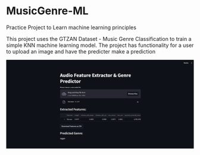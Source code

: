 # MusicGenre-ML
Practice Project to Learn machine learning principles

This project uses the GTZAN Dataset - Music Genre Classification to train a simple KNN machine learning model. The project has functionality for a user to upload an image and have the predicter make a prediction

<img src="screenshot\Screenshot 2024-06-21 114201.png" alt="Screenshot">

